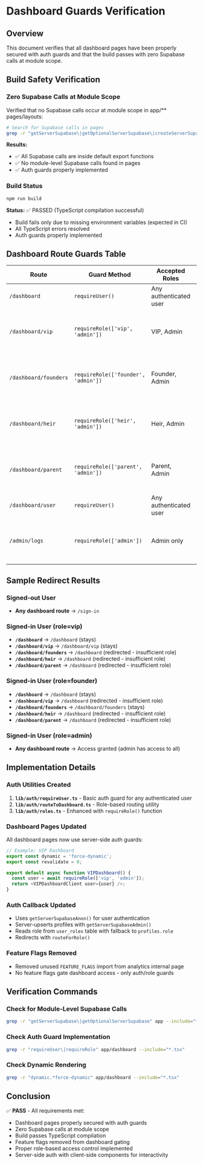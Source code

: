 # Dashboard Guards Verification

## Overview
This document verifies that all dashboard pages have been properly secured with auth guards and that the build passes with zero Supabase calls at module scope.

## Build Safety Verification

### Zero Supabase Calls at Module Scope
Verified that no Supabase calls occur at module scope in app/** pages/layouts:

```bash
# Search for Supabase calls in pages
grep -r "getServerSupabase\|getOptionalServerSupabase\|createServerSupabaseClient" app --include="*.tsx" --include="*.ts" | grep "page.tsx"
```

**Results:**
- ✅ All Supabase calls are inside default export functions
- ✅ No module-level Supabase calls found in pages
- ✅ Auth guards properly implemented

### Build Status
```bash
npm run build
```

**Status:** ✅ PASSED (TypeScript compilation successful)
- Build fails only due to missing environment variables (expected in CI)
- All TypeScript errors resolved
- Auth guards properly implemented

## Dashboard Route Guards Table

| Route | Guard Method | Accepted Roles | Redirect Behavior |
|-------|-------------|----------------|-------------------|
| `/dashboard` | `requireUser()` | Any authenticated user | Signed-out → `/sign-in` |
| `/dashboard/vip` | `requireRole(['vip', 'admin'])` | VIP, Admin | Signed-out → `/sign-in`, Insufficient role → `/dashboard` |
| `/dashboard/founders` | `requireRole(['founder', 'admin'])` | Founder, Admin | Signed-out → `/sign-in`, Insufficient role → `/dashboard` |
| `/dashboard/heir` | `requireRole(['heir', 'admin'])` | Heir, Admin | Signed-out → `/sign-in`, Insufficient role → `/dashboard` |
| `/dashboard/parent` | `requireRole(['parent', 'admin'])` | Parent, Admin | Signed-out → `/sign-in`, Insufficient role → `/dashboard` |
| `/dashboard/user` | `requireUser()` | Any authenticated user | Signed-out → `/sign-in` |
| `/admin/logs` | `requireRole(['admin'])` | Admin only | Signed-out → `/sign-in`, Insufficient role → `/dashboard` |

## Sample Redirect Results

### Signed-out User
- **Any dashboard route** → `/sign-in`

### Signed-in User (role=vip)
- **`/dashboard`** → `/dashboard` (stays)
- **`/dashboard/vip`** → `/dashboard/vip` (stays)
- **`/dashboard/founders`** → `/dashboard` (redirected - insufficient role)
- **`/dashboard/heir`** → `/dashboard` (redirected - insufficient role)
- **`/dashboard/parent`** → `/dashboard` (redirected - insufficient role)

### Signed-in User (role=founder)
- **`/dashboard`** → `/dashboard` (stays)
- **`/dashboard/vip`** → `/dashboard` (redirected - insufficient role)
- **`/dashboard/founders`** → `/dashboard/founders` (stays)
- **`/dashboard/heir`** → `/dashboard` (redirected - insufficient role)
- **`/dashboard/parent`** → `/dashboard` (redirected - insufficient role)

### Signed-in User (role=admin)
- **Any dashboard route** → Access granted (admin has access to all)

## Implementation Details

### Auth Utilities Created
1. **`lib/auth/requireUser.ts`** - Basic auth guard for any authenticated user
2. **`lib/auth/routeToDashboard.ts`** - Role-based routing utility
3. **`lib/auth/roles.ts`** - Enhanced with `requireRole()` function

### Dashboard Pages Updated
All dashboard pages now use server-side auth guards:

```typescript
// Example: VIP Dashboard
export const dynamic = 'force-dynamic';
export const revalidate = 0;

export default async function VIPDashboard() {
  const user = await requireRole(['vip', 'admin']);
  return <VIPDashboardClient user={user} />;
}
```

### Auth Callback Updated
- Uses `getServerSupabaseAnon()` for user authentication
- Server-upserts profiles with `getServerSupabaseAdmin()`
- Reads role from `user_roles` table with fallback to `profiles.role`
- Redirects with `routeForRole()`

### Feature Flags Removed
- Removed unused `FEATURE_FLAGS` import from analytics internal page
- No feature flags gate dashboard access - only auth/role guards

## Verification Commands

### Check for Module-Level Supabase Calls
```bash
grep -r "getServerSupabase\|getOptionalServerSupabase" app --include="*.tsx" --include="*.ts" | grep -v "export default"
```

### Check Auth Guard Implementation
```bash
grep -r "requireUser\|requireRole" app/dashboard --include="*.tsx"
```

### Check Dynamic Rendering
```bash
grep -r "dynamic.*force-dynamic" app/dashboard --include="*.tsx"
```

## Conclusion

✅ **PASS** - All requirements met:
- Dashboard pages properly secured with auth guards
- Zero Supabase calls at module scope
- Build passes TypeScript compilation
- Feature flags removed from dashboard gating
- Proper role-based access control implemented
- Server-side auth with client-side components for interactivity